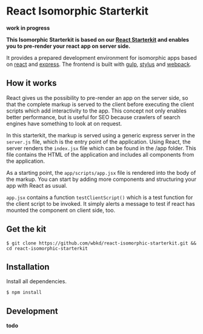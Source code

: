 # React Isomorphic Starterkit

**work in progress**

**This Isomorphic Starterkit is based on our [React Starterkit](https://github.com/wbkd/react-starterkit/) and enables you to pre-render your react app on server side.**

It provides a prepared development environment for isomorphic apps based on [react](http://facebook.github.io/react/) and [express](http://expressjs.com/). The frontend is built with [gulp](https://github.com/gulpjs/gulp), [stylus](https://github.com/LearnBoost/stylus) and [webpack](https://github.com/webpack/webpack).

## How it works

React gives us the possibility to pre-render an app on the server side, so that the complete markup is served to the client before executing the client scripts which add interactivity to the app.
This concept not only enables better performance, but is useful for SEO because crawlers of search engines have something to look at on request.

In this starterkit, the markup is served using a generic express server in the ```server.js``` file, which is the entry point of the application. Using React, the server renders the ```index.jsx``` file which can be found in the /app folder. This file contains the HTML of the application and includes all components from the application.

As a starting point, the ```app/scripts/app.jsx``` file is rendered into the body of the markup. You can start by adding more components and structuring your app with React as usual.

```app.jsx``` contains a function ```testClientScript()``` which is a test function for the client script to be invoked. It simply alerts a message to test if react has mounted the component on client side, too.

## Get the kit

```
$ git clone https://github.com/wbkd/react-isomorphic-starterkit.git && cd react-isomorphic-starterkit
```

## Installation

Install all dependencies. 

```
$ npm install
```

## Development

**todo**